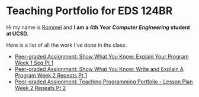 # Teaching Portfolio for EDS 124BR

Hi my name is <ins> Rommel</ins> and **I am a 4th Year _Computer Engineering_ student at UCSD.**

Here is a list of all the work I've done in ths class:

- [Peer-graded Assignment: Show What You Know: Explain Your Program Week 1 Seq Pt 1](https://youtu.be/ujjocBd4l4g)
- [Peer-graded Assignment: Show What You Know: Write and Explain A Program Week 2 Repeats Pt 1](https://youtu.be/DEdVWunhPbs)
- [Peer-graded Assignment: Teaching Programming Portfolio - Lesson Plan Week 2 Repeats Pt 2](https://youtu.be/L5PO-l-ng-g)
